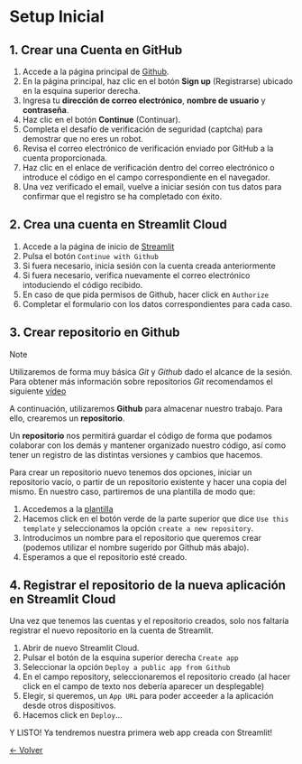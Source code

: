 # Setup Inicial

## 1. Crear una Cuenta en GitHub

1. Accede a la página principal de [Github](https://github.com).
2. En la página principal, haz clic en el botón **Sign up** (Registrarse) ubicado en la esquina superior derecha.
3. Ingresa tu **dirección de correo electrónico**, **nombre de usuario** y **contraseña**.
4. Haz clic en el botón **Continue** (Continuar).
5. Completa el desafío de verificación de seguridad (captcha) para demostrar que no eres un robot.
6. Revisa el correo electrónico de verificación enviado por GitHub a la cuenta proporcionada.
7. Haz clic en el enlace de verificación dentro del correo electrónico o introduce el código en el campo correspondiente en el navegador.
8. Una vez verificado el email, vuelve a iniciar sesión con tus datos para confirmar que el registro se ha completado con éxito.

## 2. Crea una cuenta en Streamlit Cloud

1. Accede a la página de inicio de [Streamlit](https://authkit.streamlit.io)
2. Pulsa el botón `Continue with Github`
3. Si fuera necesario, inicia sesión con la cuenta creada anteriormente
4. Si fuera necesario, verifica nuevamente el correo electrónico intoduciendo el código recibido.
5. En caso de que pida permisos de Github, hacer click en `Authorize`
6. Completar el formulario con los datos correspondientes para cada caso.

## 3. Crear repositorio en Github

> [!NOTE]
> Utilizaremos de forma muy básica _Git_ y _Github_ dado el alcance de la sesión. Para obtener más información sobre repositorios _Git_ recomendamos el siguiente [vídeo](https://www.youtube.com/watch?v=2nYUyP7l7zg)

A continuación, utilizaremos **Github** para almacenar nuestro trabajo. Para ello, crearemos un **repositorio**.

Un **repositorio** nos permitirá guardar el código de forma que podamos colaborar con los demás y mantener organizado nuestro código, así como tener un registro de las distintas versiones y cambios que hacemos.

Para crear un repositorio nuevo tenemos dos opciones, iniciar un repositorio vacío, o partir de un repositorio existente y hacer una copia del mismo.
En nuestro caso, partiremos de una plantilla de modo que:

1. Accedemos a la [plantilla](https://github.com/jore731/daily-animal)
2. Hacemos click en el botón verde de la parte superior que dice `Use this template` y seleccionamos la opción `create a new repository`.
3. Introducimos un nombre para el repositorio que queremos crear (podemos utilizar el nombre sugerido por Github más abajo).
4. Esperamos a que el repositorio esté creado.

## 4. Registrar el repositorio de la nueva aplicación en Streamlit Cloud

Una vez que tenemos las cuentas y el repositorio creados, solo nos faltaría registrar el nuevo repositorio en la cuenta de Streamlit.

1. Abrir de nuevo Streamlit Cloud.
2. Pulsar el botón de la esquina superior derecha `Create app`
3. Seleccionar la opción `Deploy a public app from Github`
4. En el campo repository, seleccionaremos el repositorio creado (al hacer click en el campo de texto nos debería aparecer un desplegable)
5. Elegir, si queremos, un `App URL` para poder acceeder a la aplicación desde otros dispositivos.
6. Hacemos click en `Deploy`...

Y LISTO! Ya tendremos nuestra primera web app creada con Streamlit!

[<- Volver](README.md)
